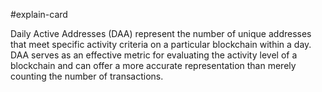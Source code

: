 #explain-card 

Daily Active Addresses (DAA) represent the number of unique addresses that meet specific activity criteria on a particular blockchain within a day. DAA serves as an effective metric for evaluating the activity level of a blockchain and can offer a more accurate representation than merely counting the number of transactions.